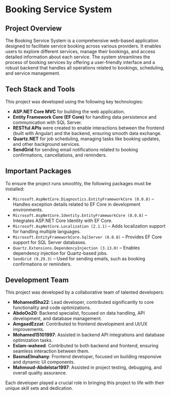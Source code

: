# Booking Service System

## Project Overview
The Booking Service System is a comprehensive web-based application designed to facilitate service booking across various providers. It enables users to explore different services, manage their bookings, and access detailed information about each service. The system streamlines the process of booking services by offering a user-friendly interface and a robust backend that handles all operations related to bookings, scheduling, and service management.

## Tech Stack and Tools
This project was developed using the following key technologies:

- **ASP.NET Core MVC** for building the web application.
- **Entity Framework Core (EF Core)** for handling data persistence and communication with SQL Server.
- **RESTful APIs** were created to enable interactions between the frontend (built with Angular) and the backend, ensuring smooth data exchange.
- **Quartz.NET** for job scheduling, managing tasks like booking updates, and other background services.
- **SendGrid** for sending email notifications related to booking confirmations, cancellations, and reminders.

## Important Packages
To ensure the project runs smoothly, the following packages must be installed:

- `Microsoft.AspNetCore.Diagnostics.EntityFrameworkCore (8.0.8)` – Handles exception details related to EF Core in development environments.
- `Microsoft.AspNetCore.Identity.EntityFrameworkCore (8.0.8)` – Integrates ASP.NET Core Identity with EF Core.
- `Microsoft.AspNetCore.Localization (2.1.1)` – Adds localization support for handling multiple languages.
- `Microsoft.EntityFrameworkCore.SqlServer (8.0.8)` – Provides EF Core support for SQL Server databases.
- `Quartz.Extensions.DependencyInjection (3.13.0)` – Enables dependency injection for Quartz-based jobs.
- `SendGrid (9.29.3)` – Used for sending emails, such as booking confirmations or reminders.

## Development Team
This project was developed by a collaborative team of talented developers:

- **MohamedSha22**: Lead developer, contributed significantly to core functionality and code optimizations.
- **AbdoOo20**: Backend specialist, focused on data handling, API development, and database management.
- **AmgaadEzzat**: Contributed to frontend development and UI/UX improvements.
- **Mohamed15101997**: Assisted in backend API integrations and database optimization tasks.
- **Eslam-waheed**: Contributed to both backend and frontend, ensuring seamless interaction between them.
- **BasmaElmahany**: Frontend developer, focused on building responsive and dynamic UI components.
- **Mahmoud-Abdelstar1997**: Assisted in project testing, debugging, and overall quality assurance.

Each developer played a crucial role in bringing this project to life with their unique skill sets and dedication.
